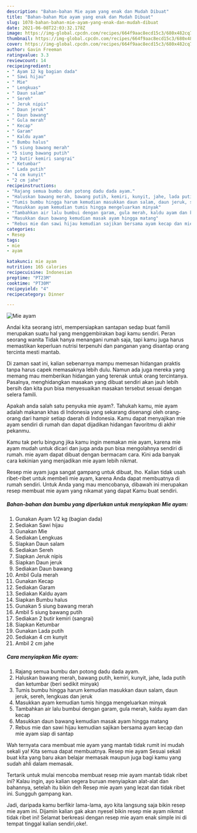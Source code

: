 ```yaml
---
description: "Bahan-bahan Mie ayam yang enak dan Mudah Dibuat"
title: "Bahan-bahan Mie ayam yang enak dan Mudah Dibuat"
slug: 1078-bahan-bahan-mie-ayam-yang-enak-dan-mudah-dibuat
date: 2021-06-08T22:03:32.178Z
image: https://img-global.cpcdn.com/recipes/664f9aac8ecd15c3/680x482cq70/mie-ayam-foto-resep-utama.jpg
thumbnail: https://img-global.cpcdn.com/recipes/664f9aac8ecd15c3/680x482cq70/mie-ayam-foto-resep-utama.jpg
cover: https://img-global.cpcdn.com/recipes/664f9aac8ecd15c3/680x482cq70/mie-ayam-foto-resep-utama.jpg
author: Gavin Freeman
ratingvalue: 3.3
reviewcount: 14
recipeingredient:
- " Ayam 12 kg bagian dada"
- " Sawi hijau"
- " Mie"
- " Lengkuas"
- " Daun salam"
- " Sereh"
- " Jeruk nipis"
- " Daun jeruk"
- " Daun bawang"
- " Gula merah"
- " Kecap"
- " Garam"
- " Kaldu ayam"
- " Bumbu halus"
- "5 siung bawang merah"
- "5 siung bawang putih"
- "2 butir kemiri sangrai"
- " Ketumbar"
- " Lada putih"
- "4 cm kunyit"
- "2 cm jahe"
recipeinstructions:
- "Rajang semua bumbu dan potong dadu dada ayam."
- "Haluskan bawang merah, bawang putih, kemiri, kunyit, jahe, lada putih dan ketumbar (beri sedikit minyak)"
- "Tumis bumbu hingga harum kemudian masukkan daun salam, daun jeruk, sereh, lengkuas dan jeruk"
- "Masukkan ayam kemudian tumis hingga mengeluarkan minyak"
- "Tambahkan air lalu bumbui dengan garam, gula merah, kaldu ayam dan kecap"
- "Masukkan daun bawang kemudian masak ayam hingga matang"
- "Rebus mie dan sawi hijau kemudian sajikan bersama ayam kecap dan mie ayam siap di santap"
categories:
- Resep
tags:
- mie
- ayam

katakunci: mie ayam 
nutrition: 165 calories
recipecuisine: Indonesian
preptime: "PT23M"
cooktime: "PT30M"
recipeyield: "4"
recipecategory: Dinner

---
```



![Mie ayam](https://img-global.cpcdn.com/recipes/664f9aac8ecd15c3/680x482cq70/mie-ayam-foto-resep-utama.jpg)

Andai kita seorang istri, mempersiapkan santapan sedap buat famili merupakan suatu hal yang menggembirakan bagi kamu sendiri. Peran seorang  wanita Tidak hanya menangani rumah saja, tapi kamu juga harus memastikan keperluan nutrisi terpenuhi dan panganan yang disantap orang tercinta mesti mantab.

Di zaman  saat ini, kalian sebenarnya mampu memesan hidangan praktis tanpa harus capek memasaknya lebih dulu. Namun ada juga mereka yang memang mau memberikan hidangan yang terenak untuk orang tercintanya. Pasalnya, menghidangkan masakan yang dibuat sendiri akan jauh lebih bersih dan kita pun bisa menyesuaikan masakan tersebut sesuai dengan selera famili. 



Apakah anda salah satu penyuka mie ayam?. Tahukah kamu, mie ayam adalah makanan khas di Indonesia yang sekarang disenangi oleh orang-orang dari hampir setiap daerah di Indonesia. Kamu dapat menyajikan mie ayam sendiri di rumah dan dapat dijadikan hidangan favoritmu di akhir pekanmu.

Kamu tak perlu bingung jika kamu ingin memakan mie ayam, karena mie ayam mudah untuk dicari dan juga anda pun bisa mengolahnya sendiri di rumah. mie ayam dapat dibuat dengan bermacam cara. Kini ada banyak cara kekinian yang menjadikan mie ayam lebih nikmat.

Resep mie ayam juga sangat gampang untuk dibuat, lho. Kalian tidak usah ribet-ribet untuk membeli mie ayam, karena Anda dapat membuatnya di rumah sendiri. Untuk Anda yang mau mencobanya, dibawah ini merupakan resep membuat mie ayam yang nikamat yang dapat Kamu buat sendiri.

<!--inarticleads1-->

##### Bahan-bahan dan bumbu yang diperlukan untuk menyiapkan Mie ayam:

1. Gunakan  Ayam 1/2 kg (bagian dada)
1. Sediakan  Sawi hijau
1. Gunakan  Mie
1. Sediakan  Lengkuas
1. Siapkan  Daun salam
1. Sediakan  Sereh
1. Siapkan  Jeruk nipis
1. Siapkan  Daun jeruk
1. Sediakan  Daun bawang
1. Ambil  Gula merah
1. Gunakan  Kecap
1. Sediakan  Garam
1. Sediakan  Kaldu ayam
1. Siapkan  Bumbu halus
1. Gunakan 5 siung bawang merah
1. Ambil 5 siung bawang putih
1. Sediakan 2 butir kemiri (sangrai)
1. Siapkan  Ketumbar
1. Gunakan  Lada putih
1. Sediakan 4 cm kunyit
1. Ambil 2 cm jahe




<!--inarticleads2-->

##### Cara menyiapkan Mie ayam:

1. Rajang semua bumbu dan potong dadu dada ayam.
1. Haluskan bawang merah, bawang putih, kemiri, kunyit, jahe, lada putih dan ketumbar (beri sedikit minyak)
1. Tumis bumbu hingga harum kemudian masukkan daun salam, daun jeruk, sereh, lengkuas dan jeruk
1. Masukkan ayam kemudian tumis hingga mengeluarkan minyak
1. Tambahkan air lalu bumbui dengan garam, gula merah, kaldu ayam dan kecap
1. Masukkan daun bawang kemudian masak ayam hingga matang
1. Rebus mie dan sawi hijau kemudian sajikan bersama ayam kecap dan mie ayam siap di santap




Wah ternyata cara membuat mie ayam yang mantab tidak rumit ini mudah sekali ya! Kita semua dapat membuatnya. Resep mie ayam Sesuai sekali buat kita yang baru akan belajar memasak maupun juga bagi kamu yang sudah ahli dalam memasak.

Tertarik untuk mulai mencoba membuat resep mie ayam mantab tidak ribet ini? Kalau ingin, ayo kalian segera buruan menyiapkan alat-alat dan bahannya, setelah itu bikin deh Resep mie ayam yang lezat dan tidak ribet ini. Sungguh gampang kan. 

Jadi, daripada kamu berfikir lama-lama, ayo kita langsung saja bikin resep mie ayam ini. Dijamin kalian gak akan nyesel bikin resep mie ayam nikmat tidak ribet ini! Selamat berkreasi dengan resep mie ayam enak simple ini di tempat tinggal kalian sendiri,oke!.

